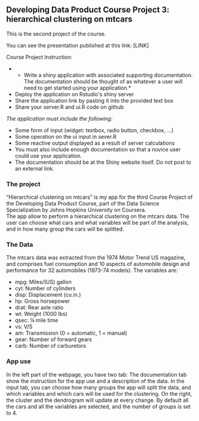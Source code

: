 ## Developing Data Product Course Project 3: hierarchical clustering on mtcars

This is the second project of the course.

You can see the presentation published at this link:
[LINK]

Course Project Instruction:
- * Write a shiny application with associated supporting documentation. The documentation should be thought of as whatever a user will need to get started using your application.*
- Deploy the application on Rstudio's shiny server  
- Share the application link by pasting it into the provided text box  
- Share your server.R and ui.R code on github  

*The application must include the following:*  
- Some form of input (widget: textbox, radio button, checkbox, ...)
- Some operation on the ui input in sever.R
- Some reactive output displayed as a result of server calculations
- You must also include enough documentation so that a novice user could use your application.
- The documentation should be at the Shiny website itself. Do not post to an external link.


### The project

“Hierarchical clustering on mtcars” is my app for the third Course Project of the Developing Data Product Course, part of the Data Science Specialization by Johns Hopkins University on Coursera.  
The app allow to perform a hierarchical clustering on the mtcars data.
The user can choose what cars and what variables will be part of the analysis, and in how many group the cars will be splitted.  


### The Data

The mtcars data was extracted from the 1974 Motor Trend US magazine, and comprises fuel consumption and 10 aspects of automobile design and performance for 32 automobiles (1973-74 models).
The variables are:
- mpg: Miles/(US) gallon
- cyl: Number of cylinders
- disp: Displacement (cu.in.)
- hp: Gross horsepower
- drat: Rear axle ratio
- wt: Weight (1000 lbs)
- qsec: ¼ mile time
- vs: V/S
- am: Transmission (0 = automatic, 1 = manual)
- gear: Number of forward gears
- carb: Number of carburetors


### App use

In the left part of the webpage, you have two tab:
The documentation tab show the instruction for the app use and a description of the data.
In the input tab, you can choose how many groups the app will split the data, and which variables and which cars will be used for the clustering.
On the right, the cluster and the dendrogram will update at every change.
By default all the cars and all the variables are selected, and the number of groups is set to 4.
